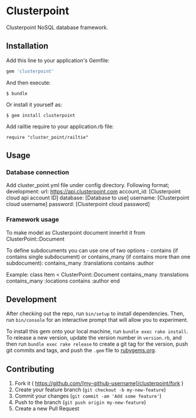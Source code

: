 # Clusterpoint

Clusterpoint NoSQL database framework.

## Installation

Add this line to your application's Gemfile:

```ruby
gem 'clusterpoint'
```

And then execute:

    $ bundle

Or install it yourself as:

    $ gem install clusterpoint

Add railtie require to your application.rb file:
    
    require "cluster_point/railtie"


## Usage

### Database connection
Add cluster_point.yml file under config directory. Following format;
    development:
      url: https://api.clusterpoint.com
      account_id: [Clusterpoint cloud api account ID]
      database: [Database to use]
      username: [Clusterpoint cloud username]
      password: [Clusterpoint cloud password]

### Framework usage
To make model as Clusterpoint document innerhit it from ClusterPoint::Document

To define subdocuments you can use one of two options - contains (if contains single subdocument) or contains_many (if contains more than one subdocument):
    contains_many :translations
    contains :author

Example:
    class Item < ClusterPoint::Document
      contains_many :translations
      contains_many :locations
      contains :author
    end

## Development

After checking out the repo, run `bin/setup` to install dependencies. Then, run `bin/console` for an interactive prompt that will allow you to experiment.

To install this gem onto your local machine, run `bundle exec rake install`. To release a new version, update the version number in `version.rb`, and then run `bundle exec rake release` to create a git tag for the version, push git commits and tags, and push the `.gem` file to [rubygems.org](https://rubygems.org).

## Contributing

1. Fork it ( https://github.com/[my-github-username]/clusterpoint/fork )
2. Create your feature branch (`git checkout -b my-new-feature`)
3. Commit your changes (`git commit -am 'Add some feature'`)
4. Push to the branch (`git push origin my-new-feature`)
5. Create a new Pull Request
